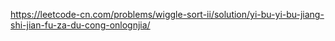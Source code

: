 https://leetcode-cn.com/problems/wiggle-sort-ii/solution/yi-bu-yi-bu-jiang-shi-jian-fu-za-du-cong-onlognjia/